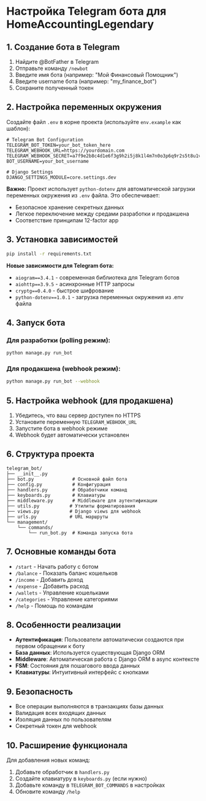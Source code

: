 # Настройка Telegram бота для HomeAccountingLegendary

## 1. Создание бота в Telegram

1. Найдите @BotFather в Telegram
2. Отправьте команду `/newbot`
3. Введите имя бота (например: "Мой Финансовый Помощник")
4. Введите username бота (например: "my_finance_bot")
5. Сохраните полученный токен

## 2. Настройка переменных окружения

Создайте файл `.env` в корне проекта (используйте `env.example` как шаблон):

```env
# Telegram Bot Configuration
TELEGRAM_BOT_TOKEN=your_bot_token_here
TELEGRAM_WEBHOOK_URL=https://yourdomain.com
TELEGRAM_WEBHOOK_SECRET=a7f9e2b8c4d1e6f3g9h2i5j8k1l4m7n0o3p6q9r2s5t8u1v4w7x0y3z6
BOT_USERNAME=your_bot_username

# Django Settings
DJANGO_SETTINGS_MODULE=core.settings.dev
```

**Важно:** Проект использует `python-dotenv` для автоматической загрузки переменных окружения из `.env` файла. Это обеспечивает:
- Безопасное хранение секретных данных
- Легкое переключение между средами разработки и продакшена
- Соответствие принципам 12-factor app

## 3. Установка зависимостей

```bash
pip install -r requirements.txt
```

**Новые зависимости для Telegram бота:**
- `aiogram==3.4.1` - современная библиотека для Telegram ботов
- `aiohttp==3.9.5` - асинхронные HTTP запросы
- `cryptg==0.4.0` - быстрое шифрование
- `python-dotenv==1.0.1` - загрузка переменных окружения из .env файла

## 4. Запуск бота

### Для разработки (polling режим):
```bash
python manage.py run_bot
```

### Для продакшена (webhook режим):
```bash
python manage.py run_bot --webhook
```

## 5. Настройка webhook (для продакшена)

1. Убедитесь, что ваш сервер доступен по HTTPS
2. Установите переменную `TELEGRAM_WEBHOOK_URL`
3. Запустите бота в webhook режиме
4. Webhook будет автоматически установлен

## 6. Структура проекта

```
telegram_bot/
├── __init__.py
├── bot.py              # Основной файл бота
├── config.py           # Конфигурация
├── handlers.py         # Обработчики команд
├── keyboards.py        # Клавиатуры
├── middleware.py       # Middleware для аутентификации
├── utils.py           # Утилиты форматирования
├── views.py           # Django views для webhook
├── urls.py            # URL маршруты
└── management/
    └── commands/
        └── run_bot.py  # Команда запуска бота
```

## 7. Основные команды бота

- `/start` - Начать работу с ботом
- `/balance` - Показать баланс кошельков
- `/income` - Добавить доход
- `/expense` - Добавить расход
- `/wallets` - Управление кошельками
- `/categories` - Управление категориями
- `/help` - Помощь по командам

## 8. Особенности реализации

- **Аутентификация**: Пользователи автоматически создаются при первом обращении к боту
- **База данных**: Используется существующая Django ORM
- **Middleware**: Автоматическая работа с Django ORM в async контексте
- **FSM**: Состояния для пошагового ввода данных
- **Клавиатуры**: Интуитивный интерфейс с кнопками

## 9. Безопасность

- Все операции выполняются в транзакциях базы данных
- Валидация всех входящих данных
- Изоляция данных по пользователям
- Секретный токен для webhook

## 10. Расширение функционала

Для добавления новых команд:
1. Добавьте обработчик в `handlers.py`
2. Создайте клавиатуру в `keyboards.py` (если нужно)
3. Добавьте команду в `TELEGRAM_BOT_COMMANDS` в настройках
4. Обновите команду `/help`
